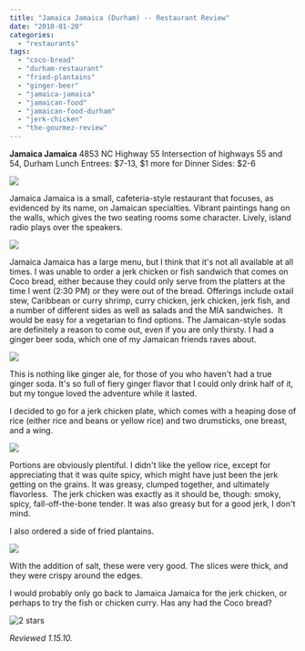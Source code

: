```yaml
---
title: "Jamaica Jamaica (Durham) -- Restaurant Review"
date: "2010-01-20"
categories:
  - "restaurants"
tags:
  - "coco-bread"
  - "durham-restaurant"
  - "fried-plantains"
  - "ginger-beer"
  - "jamaica-jamaica"
  - "jamaican-food"
  - "jamaican-food-durham"
  - "jerk-chicken"
  - "the-gourmez-review"
---
```


**Jamaica Jamaica** 4853 NC Highway 55 Intersection of highways 55 and 54, Durham Lunch Entrees: $7-13, $1 more for Dinner Sides: $2-6

![](http://www.thegourmez.com/gourmez/photos/jamaicajamaica002.jpg)

Jamaica Jamaica is a small, cafeteria-style restaurant that focuses, as evidenced by its name, on Jamaican specialties. Vibrant paintings hang on the walls, which gives the two seating rooms some character. Lively, island radio plays over the speakers.

![](http://www.thegourmez.com/gourmez/photos/jamaicajamaica006.jpg)

Jamaica Jamaica has a large menu, but I think that it's not all available at all times. I was unable to order a jerk chicken or fish sandwich that comes on Coco bread, either because they could only serve from the platters at the time I went (2:30 PM) or they were out of the bread. Offerings include oxtail stew, Caribbean or curry shrimp, curry chicken, jerk chicken, jerk fish, and a number of different sides as well as salads and the MIA sandwiches.  It would be easy for a vegetarian to find options. The Jamaican-style sodas are definitely a reason to come out, even if you are only thirsty. I had a ginger beer soda, which one of my Jamaican friends raves about.

![](http://www.thegourmez.com/gourmez/photos/jamaicajamaica007.jpg)

This is nothing like ginger ale, for those of you who haven't had a true ginger soda. It's so full of fiery ginger flavor that I could only drink half of it, but my tongue loved the adventure while it lasted.

I decided to go for a jerk chicken plate, which comes with a heaping dose of rice (either rice and beans or yellow rice) and two drumsticks, one breast, and a wing.

![](http://www.thegourmez.com/gourmez/photos/jamaicajamaica003.jpg)

Portions are obviously plentiful. I didn't like the yellow rice, except for appreciating that it was quite spicy, which might have just been the jerk getting on the grains. It was greasy, clumped together, and ultimately flavorless.  The jerk chicken was exactly as it should be, though: smoky, spicy, fall-off-the-bone tender. It was also greasy but for a good jerk, I don't mind.

I also ordered a side of fried plantains.

![](http://www.thegourmez.com/gourmez/photos/jamaicajamaica005.jpg)

With the addition of salt, these were very good. The slices were thick, and they were crispy around the edges.

I would probably only go back to Jamaica Jamaica for the jerk chicken, or perhaps to try the fish or chicken curry. Has any had the Coco bread?

![2 stars](http://s3.amazonaws.com/thegourmez-wpmedia/2009/02/rating_chicken11.gif "rating_chicken11")

_Reviewed 1.15.10._
